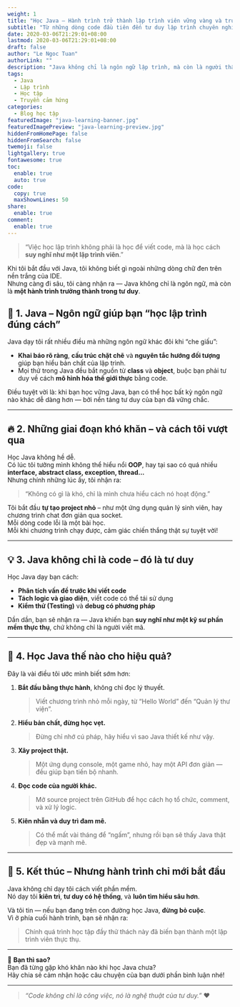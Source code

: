 ```yaml
---
weight: 1
title: "Học Java – Hành trình trở thành lập trình viên vững vàng và truyền cảm hứng"
subtitle: "Từ những dòng code đầu tiên đến tư duy lập trình chuyên nghiệp"
date: 2020-03-06T21:29:01+08:00
lastmod: 2020-03-06T21:29:01+08:00
draft: false
author: "Le Ngoc Tuan"
authorLink: ""
description: "Java không chỉ là ngôn ngữ lập trình, mà còn là người thầy dạy bạn kiên nhẫn, tư duy logic và đam mê học hỏi."
tags:
  - Java
  - Lập trình
  - Học tập
  - Truyền cảm hứng
categories:
  - Blog học tập
featuredImage: "java-learning-banner.jpg"
featuredImagePreview: "java-learning-preview.jpg"
hiddenFromHomePage: false
hiddenFromSearch: false
twemoji: false
lightgallery: true
fontawesome: true
toc:
  enable: true
  auto: true
code:
  copy: true
  maxShownLines: 50
share:
  enable: true
comment:
  enable: true
---
```


> “Việc học lập trình không phải là học để viết code, mà là học cách **suy nghĩ như một lập trình viên**.”  

Khi tôi bắt đầu với Java, tôi không biết gì ngoài những dòng chữ đen trên nền trắng của IDE.  
Nhưng càng đi sâu, tôi càng nhận ra — Java không chỉ là ngôn ngữ, mà còn là **một hành trình trưởng thành trong tư duy**.

<!--more-->

## 🌱 1. Java – Ngôn ngữ giúp bạn “học lập trình đúng cách”

Java dạy tôi rất nhiều điều mà những ngôn ngữ khác đôi khi “che giấu”:  
- **Khai báo rõ ràng**, **cấu trúc chặt chẽ** và **nguyên tắc hướng đối tượng** giúp bạn hiểu bản chất của lập trình.  
- Mọi thứ trong Java đều bắt nguồn từ **class** và **object**, buộc bạn phải tư duy về cách **mô hình hóa thế giới thực** bằng code.  

Điều tuyệt vời là: khi bạn học vững Java, bạn có thể học bất kỳ ngôn ngữ nào khác dễ dàng hơn — bởi nền tảng tư duy của bạn đã vững chắc.

---

## 🔥 2. Những giai đoạn khó khăn – và cách tôi vượt qua

Học Java không hề dễ.  
Có lúc tôi tưởng mình không thể hiểu nổi **OOP**, hay tại sao có quá nhiều **interface, abstract class, exception, thread...**  
Nhưng chính những lúc ấy, tôi nhận ra:  
> “Không có gì là khó, chỉ là mình chưa hiểu cách nó hoạt động.”

Tôi bắt đầu **tự tạo project nhỏ** – như một ứng dụng quản lý sinh viên, hay chương trình chat đơn giản qua socket.  
Mỗi dòng code lỗi là một bài học.  
Mỗi khi chương trình chạy được, cảm giác chiến thắng thật sự tuyệt vời!

---

## 💡 3. Java không chỉ là code – đó là tư duy

Học Java dạy bạn cách:  
- **Phân tích vấn đề trước khi viết code**  
- **Tách logic và giao diện**, viết code có thể tái sử dụng  
- **Kiểm thử (Testing)** và **debug có phương pháp**  

Dần dần, bạn sẽ nhận ra — Java khiến bạn **suy nghĩ như một kỹ sư phần mềm thực thụ**, chứ không chỉ là người viết mã.

---

## 🚀 4. Học Java thế nào cho hiệu quả?

Đây là vài điều tôi ước mình biết sớm hơn:

1. **Bắt đầu bằng thực hành**, không chỉ đọc lý thuyết.  
   > Viết chương trình nhỏ mỗi ngày, từ “Hello World” đến “Quản lý thư viện”.

2. **Hiểu bản chất, đừng học vẹt.**  
   > Đừng chỉ nhớ cú pháp, hãy hiểu vì sao Java thiết kế như vậy.

3. **Xây project thật.**  
   > Một ứng dụng console, một game nhỏ, hay một API đơn giản — đều giúp bạn tiến bộ nhanh.

4. **Đọc code của người khác.**  
   > Mở source project trên GitHub để học cách họ tổ chức, comment, và xử lý logic.

5. **Kiên nhẫn và duy trì đam mê.**  
   > Có thể mất vài tháng để “ngấm”, nhưng rồi bạn sẽ thấy Java thật đẹp và mạnh mẽ.

---

## 🌈 5. Kết thúc – Nhưng hành trình chỉ mới bắt đầu

Java không chỉ dạy tôi cách viết phần mềm.  
Nó dạy tôi **kiên trì**, **tư duy có hệ thống**, và **luôn tìm hiểu sâu hơn**.

Và tôi tin — nếu bạn đang trên con đường học Java, **đừng bỏ cuộc**.  
Vì ở phía cuối hành trình, bạn sẽ nhận ra:  
> Chính quá trình học tập đầy thử thách này đã biến bạn thành một lập trình viên thực thụ.

---

💬 **Bạn thì sao?**  
Bạn đã từng gặp khó khăn nào khi học Java chưa?  
Hãy chia sẻ cảm nhận hoặc câu chuyện của bạn dưới phần bình luận nhé!

---

> _“Code không chỉ là công việc, nó là nghệ thuật của tư duy.”_ ❤️